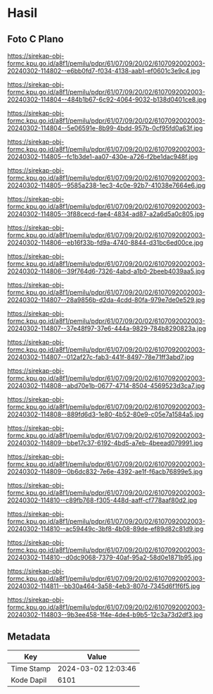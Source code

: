 # Hasil

## Foto C Plano

https://sirekap-obj-formc.kpu.go.id/a8f1/pemilu/pdpr/61/07/09/20/02/6107092002003-20240302-114802--e6bb0fd7-f034-4138-aab1-ef0601c3e9c4.jpg

https://sirekap-obj-formc.kpu.go.id/a8f1/pemilu/pdpr/61/07/09/20/02/6107092002003-20240302-114804--484b1b67-6c92-4064-9032-b138d0401ce8.jpg

https://sirekap-obj-formc.kpu.go.id/a8f1/pemilu/pdpr/61/07/09/20/02/6107092002003-20240302-114804--5e06591e-8b99-4bdd-957b-0cf95fd0a63f.jpg

https://sirekap-obj-formc.kpu.go.id/a8f1/pemilu/pdpr/61/07/09/20/02/6107092002003-20240302-114805--fc1b3de1-aa07-430e-a726-f2be1dac948f.jpg

https://sirekap-obj-formc.kpu.go.id/a8f1/pemilu/pdpr/61/07/09/20/02/6107092002003-20240302-114805--9585a238-1ec3-4c0e-92b7-41038e7664e6.jpg

https://sirekap-obj-formc.kpu.go.id/a8f1/pemilu/pdpr/61/07/09/20/02/6107092002003-20240302-114805--3f88cecd-fae4-4834-ad87-a2a6d5a0c805.jpg

https://sirekap-obj-formc.kpu.go.id/a8f1/pemilu/pdpr/61/07/09/20/02/6107092002003-20240302-114806--eb16f33b-fd9a-4740-8844-d31bc6ed00ce.jpg

https://sirekap-obj-formc.kpu.go.id/a8f1/pemilu/pdpr/61/07/09/20/02/6107092002003-20240302-114806--39f764d6-7326-4abd-a1b0-2beeb4039aa5.jpg

https://sirekap-obj-formc.kpu.go.id/a8f1/pemilu/pdpr/61/07/09/20/02/6107092002003-20240302-114807--28a9856b-d2da-4cdd-80fa-979e7de0e529.jpg

https://sirekap-obj-formc.kpu.go.id/a8f1/pemilu/pdpr/61/07/09/20/02/6107092002003-20240302-114807--37e48f97-37e6-444a-9829-784b8290823a.jpg

https://sirekap-obj-formc.kpu.go.id/a8f1/pemilu/pdpr/61/07/09/20/02/6107092002003-20240302-114807--012af27c-fab3-441f-8497-78e71ff3abd7.jpg

https://sirekap-obj-formc.kpu.go.id/a8f1/pemilu/pdpr/61/07/09/20/02/6107092002003-20240302-114808--abd70e1b-0677-4714-8504-4569523d3ca7.jpg

https://sirekap-obj-formc.kpu.go.id/a8f1/pemilu/pdpr/61/07/09/20/02/6107092002003-20240302-114808--889fd6d3-1e80-4b52-80e9-c05e7a1584a5.jpg

https://sirekap-obj-formc.kpu.go.id/a8f1/pemilu/pdpr/61/07/09/20/02/6107092002003-20240302-114809--bbe17c37-6192-4bd5-a7eb-4beead079991.jpg

https://sirekap-obj-formc.kpu.go.id/a8f1/pemilu/pdpr/61/07/09/20/02/6107092002003-20240302-114809--0b6dc832-7e6e-4392-ae1f-f6acb76899e5.jpg

https://sirekap-obj-formc.kpu.go.id/a8f1/pemilu/pdpr/61/07/09/20/02/6107092002003-20240302-114810--c89fb768-f305-448d-aaff-cf778aaf80d2.jpg

https://sirekap-obj-formc.kpu.go.id/a8f1/pemilu/pdpr/61/07/09/20/02/6107092002003-20240302-114810--ac59449c-3bf8-4b08-89de-ef89d82c81d9.jpg

https://sirekap-obj-formc.kpu.go.id/a8f1/pemilu/pdpr/61/07/09/20/02/6107092002003-20240302-114810--d0dc9068-7379-40af-95a2-58d0e1871b95.jpg

https://sirekap-obj-formc.kpu.go.id/a8f1/pemilu/pdpr/61/07/09/20/02/6107092002003-20240302-114811--bb30a464-3a58-4eb3-807d-7345d6f1f6f5.jpg

https://sirekap-obj-formc.kpu.go.id/a8f1/pemilu/pdpr/61/07/09/20/02/6107092002003-20240302-114803--9b3ee458-1f4e-4de4-b9b5-12c3a73d2df3.jpg


## Metadata

| Key        | Value               |
| ---------- | ------------------- |
| Time Stamp | 2024-03-02 12:03:46 |
| Kode Dapil | 6101                |



